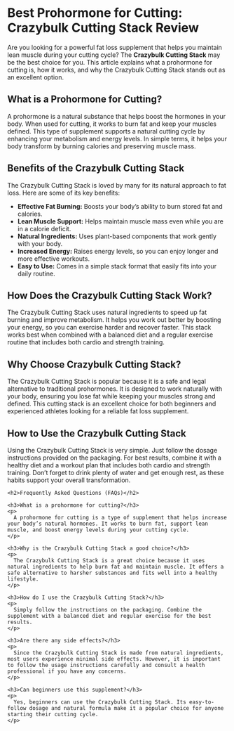   <h1>Best Prohormone for Cutting: Crazybulk Cutting Stack Review</h1>
  <p>
    Are you looking for a powerful fat loss supplement that helps you maintain lean muscle during your cutting cycle? The <strong>Crazybulk Cutting Stack</strong> may be the best choice for you. This article explains what a prohormone for cutting is, how it works, and why the Crazybulk Cutting Stack stands out as an excellent option.
  </p>
  
  <h2>What is a Prohormone for Cutting?</h2>
  <p>
    A prohormone is a natural substance that helps boost the hormones in your body. When used for cutting, it works to burn fat and keep your muscles defined. This type of supplement supports a natural cutting cycle by enhancing your metabolism and energy levels. In simple terms, it helps your body transform by burning calories and preserving muscle mass.
  </p>
  
  <h2>Benefits of the Crazybulk Cutting Stack</h2>
  <p>
    The Crazybulk Cutting Stack is loved by many for its natural approach to fat loss. Here are some of its key benefits:
  </p>
  <ul>
    <li><strong>Effective Fat Burning:</strong> Boosts your body’s ability to burn stored fat and calories.</li>
    <li><strong>Lean Muscle Support:</strong> Helps maintain muscle mass even while you are in a calorie deficit.</li>
    <li><strong>Natural Ingredients:</strong> Uses plant-based components that work gently with your body.</li>
    <li><strong>Increased Energy:</strong> Raises energy levels, so you can enjoy longer and more effective workouts.</li>
    <li><strong>Easy to Use:</strong> Comes in a simple stack format that easily fits into your daily routine.</li>
  </ul>
  
  <h2>How Does the Crazybulk Cutting Stack Work?</h2>
  <p>
    The Crazybulk Cutting Stack uses natural ingredients to speed up fat burning and improve metabolism. It helps you work out better by boosting your energy, so you can exercise harder and recover faster. This stack works best when combined with a balanced diet and a regular exercise routine that includes both cardio and strength training.
  </p>
  
  <h2>Why Choose Crazybulk Cutting Stack?</h2>
  <p>
    The Crazybulk Cutting Stack is popular because it is a safe and legal alternative to traditional prohormones. It is designed to work naturally with your body, ensuring you lose fat while keeping your muscles strong and defined. This cutting stack is an excellent choice for both beginners and experienced athletes looking for a reliable fat loss supplement.
  </p>
  
  <h2>How to Use the Crazybulk Cutting Stack</h2>
  <p>
    Using the Crazybulk Cutting Stack is very simple. Just follow the dosage instructions provided on the packaging. For best results, combine it with a healthy diet and a workout plan that includes both cardio and strength training. Don’t forget to drink plenty of water and get enough rest, as these habits support your overall transformation.
  </p>
  
    <h2>Frequently Asked Questions (FAQs)</h2>
    
    <h3>What is a prohormone for cutting?</h3>
    <p>
      A prohormone for cutting is a type of supplement that helps increase your body’s natural hormones. It works to burn fat, support lean muscle, and boost energy levels during your cutting cycle.
    </p>
    
    <h3>Why is the Crazybulk Cutting Stack a good choice?</h3>
    <p>
      The Crazybulk Cutting Stack is a great choice because it uses natural ingredients to help burn fat and maintain muscle. It offers a safe alternative to harsher substances and fits well into a healthy lifestyle.
    </p>
    
    <h3>How do I use the Crazybulk Cutting Stack?</h3>
    <p>
      Simply follow the instructions on the packaging. Combine the supplement with a balanced diet and regular exercise for the best results.
    </p>
    
    <h3>Are there any side effects?</h3>
    <p>
      Since the Crazybulk Cutting Stack is made from natural ingredients, most users experience minimal side effects. However, it is important to follow the usage instructions carefully and consult a health professional if you have any concerns.
    </p>
    
    <h3>Can beginners use this supplement?</h3>
    <p>
      Yes, beginners can use the Crazybulk Cutting Stack. Its easy-to-follow dosage and natural formula make it a popular choice for anyone starting their cutting cycle.
    </p>
